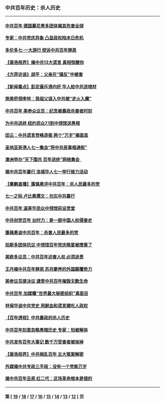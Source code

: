 ### 中共百年历史：杀人历史
---
#### [中共百年 德国慕尼黑多团体揭其危害全球](../../pages/nf1176106/n13068873.md?07060430) 
#### [专家：中共党庆异象 凸显政权陷末日危机](../../pages/nf1176106/n13067084.md?07060430) 
#### [多伦多七·一大游行 控诉中共百年罪恶](../../pages/nf1176106/n13062043.md?07060430) 
#### [【唐浩视界】揭中共13大谎言 真相惊醒你](../../pages/nf1176106/n13065208.md?07060430) 
#### [《方菲访谈》胡平：父亲在“镇反”中被害](../../pages/nf1176106/n13064114.md?07060430) 
#### [【新闻看点】彭定康斥港内奸 华人给中共送棺材](../../pages/nf1176106/n13064230.md?07060430) 
#### [旅美侨领李林：我祖父误入中共被“走火入魔”](../../pages/nf1176106/n13062777.md?07060430) 
#### [中共百年 美参众议员：纪念被暴政杀害者时刻](../../pages/nf1176106/n13063735.md?07060430) 
#### [为中共送终 纽约民众7.1到中领馆送黑棺](../../pages/nf1176106/n13062573.md?07060430) 
#### [田云：中共谎言登峰造极 两个“万岁”揭面具](../../pages/nf1176106/n13062013.md?07060430) 
#### [圣地亚哥港人七一集会“将中共恶事唱通街”](../../pages/nf1176106/n13062681.md?07060430) 
#### [澳洲举办“天下围共 百年送终”网络集会  ](../../pages/nf1176106/n13054366.md?07060430) 
#### [揭中共百年暴行 洛城华人七一举行接力活动](../../pages/nf1176106/n13061979.md?07060430) 
#### [【秦鹏直播】蓬佩奥评中共百年：杀人民最多的党](../../pages/nf1176106/n13061736.md?07060430) 
#### [七一之际 卢比奥撰文：勿忘中共暴行](../../pages/nf1176106/n13061044.md?07060430) 
#### [中共百年 温哥华民众中领馆前设灵堂](../../pages/nf1176106/n13061399.md?07060430) 
#### [中共创党百年 台时力：是一部中国人权侵害史](../../pages/nf1176106/n13060687.md?07060430) 
#### [蓬佩奥谈中共百年：杀害人民最多的党](../../pages/nf1176106/n13061271.md?07060430) 
#### [珀斯多团体抗议 中领馆百年党庆晚宴被搅黄了](../../pages/nf1176106/n13061220.md?07060430) 
#### [美欧多议员：中共百年迫害人权 必须追责](../../pages/nf1176106/n13061062.md?07060430) 
#### [王丹揭中共百年罪恶 苏共豢养的外国颠覆势力](../../pages/nf1176106/n13060640.md?07060430) 
#### [美参议员提决议 谴责中共百年摧毁无数生命](../../pages/nf1176106/n13060723.md?07060430) 
#### [中共百年 加媒曝“世界最大秘密组织”真面目](../../pages/nf1176106/n13059116.md?07060430) 
#### [林保华谈中共党史 用鲜血和谎言建吃人政权](../../pages/nf1176106/n13057905.md?07060430) 
#### [【百年透视】中共暴政的杀人历史](../../pages/nf1176106/n13051791.md?07060430) 
#### [中共百年刻意忽略黑暗历史 专家：怕被解体](../../pages/nf1176106/n13056056.md?07060430) 
#### [中共发布百年大事记 数千万受害者被抹掉](../../pages/nf1176106/n13056042.md?07060430) 
#### [【唐浩视界】中共祸乱百年 五大冤案解密](../../pages/nf1176106/n13055714.md?07060430) 
#### [外媒揭中共专政三手段：没有一个党能万岁](../../pages/nf1176106/n13049352.md?07060430) 
#### [揭中共百年丑恶 红二代：这场革命根本是错的](../../pages/nf1176106/n13049750.md?07060430) 

---
#### 第 [ [19](./19.md?07060430) / [18](./18.md?07060430) / [17](./17.md?07060430) / [16](./16.md?07060430) / [15](./15.md?07060430) / [14](./14.md?07060430) / [13](./13.md?07060430) / [12](./12.md?07060430) ] 页
